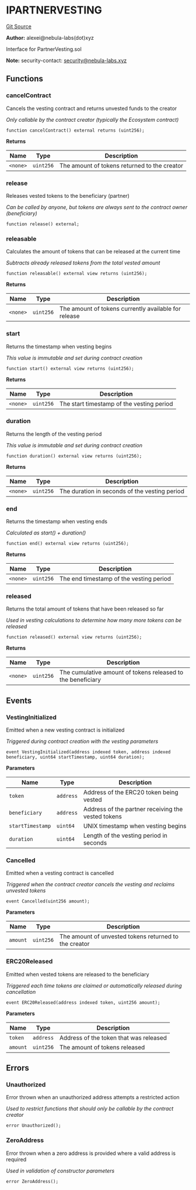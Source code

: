 # IPARTNERVESTING
[Git Source](https://github.com/nebula-labs-xyz/lendefi-protocol/blob/d0b15d8d57415f38e3db367bb9e72ba910580c33/contracts/interfaces/IPartnerVesting.sol)

**Author:**
alexei@nebula-labs(dot)xyz

Interface for PartnerVesting.sol

**Note:**
security-contact: security@nebula-labs.xyz


## Functions
### cancelContract

Cancels the vesting contract and returns unvested funds to the creator

*Only callable by the contract creator (typically the Ecosystem contract)*


```solidity
function cancelContract() external returns (uint256);
```
**Returns**

|Name|Type|Description|
|----|----|-----------|
|`<none>`|`uint256`|The amount of tokens returned to the creator|


### release

Releases vested tokens to the beneficiary (partner)

*Can be called by anyone, but tokens are always sent to the contract owner (beneficiary)*


```solidity
function release() external;
```

### releasable

Calculates the amount of tokens that can be released at the current time

*Subtracts already released tokens from the total vested amount*


```solidity
function releasable() external view returns (uint256);
```
**Returns**

|Name|Type|Description|
|----|----|-----------|
|`<none>`|`uint256`|The amount of tokens currently available for release|


### start

Returns the timestamp when vesting begins

*This value is immutable and set during contract creation*


```solidity
function start() external view returns (uint256);
```
**Returns**

|Name|Type|Description|
|----|----|-----------|
|`<none>`|`uint256`|The start timestamp of the vesting period|


### duration

Returns the length of the vesting period

*This value is immutable and set during contract creation*


```solidity
function duration() external view returns (uint256);
```
**Returns**

|Name|Type|Description|
|----|----|-----------|
|`<none>`|`uint256`|The duration in seconds of the vesting period|


### end

Returns the timestamp when vesting ends

*Calculated as start() + duration()*


```solidity
function end() external view returns (uint256);
```
**Returns**

|Name|Type|Description|
|----|----|-----------|
|`<none>`|`uint256`|The end timestamp of the vesting period|


### released

Returns the total amount of tokens that have been released so far

*Used in vesting calculations to determine how many more tokens can be released*


```solidity
function released() external view returns (uint256);
```
**Returns**

|Name|Type|Description|
|----|----|-----------|
|`<none>`|`uint256`|The cumulative amount of tokens released to the beneficiary|


## Events
### VestingInitialized
Emitted when a new vesting contract is initialized

*Triggered during contract creation with the vesting parameters*


```solidity
event VestingInitialized(address indexed token, address indexed beneficiary, uint64 startTimestamp, uint64 duration);
```

**Parameters**

|Name|Type|Description|
|----|----|-----------|
|`token`|`address`|Address of the ERC20 token being vested|
|`beneficiary`|`address`|Address of the partner receiving the vested tokens|
|`startTimestamp`|`uint64`|UNIX timestamp when vesting begins|
|`duration`|`uint64`|Length of the vesting period in seconds|

### Cancelled
Emitted when a vesting contract is cancelled

*Triggered when the contract creator cancels the vesting and reclaims unvested tokens*


```solidity
event Cancelled(uint256 amount);
```

**Parameters**

|Name|Type|Description|
|----|----|-----------|
|`amount`|`uint256`|The amount of unvested tokens returned to the creator|

### ERC20Released
Emitted when vested tokens are released to the beneficiary

*Triggered each time tokens are claimed or automatically released during cancellation*


```solidity
event ERC20Released(address indexed token, uint256 amount);
```

**Parameters**

|Name|Type|Description|
|----|----|-----------|
|`token`|`address`|Address of the token that was released|
|`amount`|`uint256`|The amount of tokens released|

## Errors
### Unauthorized
Error thrown when an unauthorized address attempts a restricted action

*Used to restrict functions that should only be callable by the contract creator*


```solidity
error Unauthorized();
```

### ZeroAddress
Error thrown when a zero address is provided where a valid address is required

*Used in validation of constructor parameters*


```solidity
error ZeroAddress();
```

